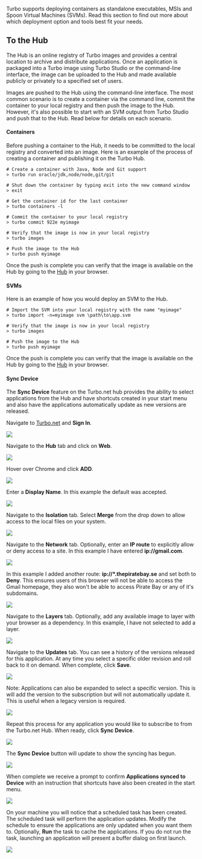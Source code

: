Turbo supports deploying containers as standalone executables, MSIs and Spoon Virtual Machines (SVMs). Read this section to find out more about which deployment option and tools best fit your needs.

## To the Hub

The Hub is an online registry of Turbo images and provides a central location to archive and distribute applications. Once an application is packaged into a Turbo image using Turbo Studio or the command-line interface, the image can be uploaded to the Hub and made available publicly or privately to a specified set of users.

Images are pushed to the Hub using the command-line interface. The most common scenario is to create a container via the command line, commit the container to your local registry and then push the image to the Hub. However, it's also possible to start with an SVM output from Turbo Studio and push that to the Hub. Read below for details on each scenario.

#### Containers

Before pushing a container to the Hub, it needs to be committed to the local registry and converted into an image. Here is an example of the process of creating a container and publishing it on the Turbo Hub.

```
# Create a container with Java, Node and Git support
> turbo run oracle/jdk,node/node,git/git

# Shut down the container by typing exit into the new command window
> exit

# Get the container id for the last container
> turbo containers -l

# Commit the container to your local registry
> turbo commit 922e myimage

# Verify that the image is now in your local registry
> turbo images

# Push the image to the Hub
> turbo push myimage
```

Once the push is complete you can verify that the image is available on the Hub by going to the [Hub](/hub) in your browser.

#### SVMs

Here is an example of how you would deploy an SVM to the Hub.

```
# Import the SVM into your local registry with the name "myimage"
> turbo import -n=myimage svm \path\to\app.svm

# Verify that the image is now in your local registry
> turbo images

# Push the image to the Hub
> turbo push myimage
```
Once the push is complete you can verify that the image is available on the Hub by going to the [Hub](/hub) in your browser.

#### Sync Device

The **Sync Device** feature on the Turbo.net hub provides the ability to select applications from the Hub and have shortcuts created in your start menu and also have the applications automatically update as new versions are released.

Navigate to [Turbo.net](https://turbo.net) and **Sign In**. 

![](/components/docs/deploying/to_the_hub/SYNCDEVICE1.png)

Navigate to the **Hub** tab and click on **Web**.

![](/components/docs/deploying/to_the_hub/ADDAPP1.png)

Hover over Chrome and click **ADD**.

![](/components/docs/deploying/to_the_hub/ADDAPP2.png)

Enter a **Display Name**. In this example the default was accepted.

![](/components/docs/deploying/to_the_hub/ADDAPP3.png)

Navigate to the **Isolation** tab. Select **Merge** from the drop down to allow access to the local files on your system.

![](/components/docs/deploying/to_the_hub/ADDAPP4.png)

Navigate to the **Network** tab. Optionally, enter an **IP route** to explicitly allow or deny access to a site. In this example I have entered **ip://gmail.com**.

![](/components/docs/deploying/to_the_hub/ADDAPP5.png)

In this example I added another route: **ip://*.thepiratebay.se** and set both to **Deny**. This ensures users of this browser will not be able to access the Gmail homepage, they also won't be able to access Pirate Bay or any of it's subdomains.

![](/components/docs/deploying/to_the_hub/ADDAPP6.png)

Navigate to the **Layers** tab. Optionally, add any available image to layer with your browser as a dependency. In this example, I have not selected to add a layer.

![](/components/docs/deploying/to_the_hub/ADDAPP7.png)

Navigate to the **Updates** tab. You can see a history of the versions released for this application. At any time you select a specific older revision and roll back to it on demand. When complete, click **Save**.

![](/components/docs/deploying/to_the_hub/ADDAPP8.png)


Note: Applications can also be expanded to select a specific version. This is will add the version to the subscription but will not automatically update it. This is useful when a legacy version is required.

![](/components/docs/deploying/to_the_hub/ADDAPP12.png)

Repeat this process for any application you would like to subscribe to from the Turbo.net Hub. When ready, click **Sync Device**.

![](/components/docs/deploying/to_the_hub/ADDAPP9.png)

The **Sync Device** button will update to show the syncing has begun.

![](/components/docs/deploying/to_the_hub/ADDAPP10.png)

When complete we receive a prompt to confirm **Applications synced to Device** with an instruction that shortcuts have also been created in the start menu.

![](/components/docs/deploying/to_the_hub/ADDAPP11.png)

On your machine you will notice that a scheduled task has been created. The scheduled task will perform the application updates. Modify the schedule to ensure the applications are only updated when you want them to. Optionally, **Run** the task to cache the applications. If you do not run the task, launching an application will present a buffer dialog on first launch.

![](/components/docs/deploying/to_the_hub/ADDAPP13.png)

